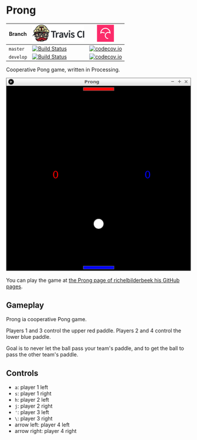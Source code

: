 # Prong

Branch|[![Travis CI logo](pics/TravisCI.png)](https://travis-ci.org)|[![Codecov logo](pics/Codecov.png)](https://www.codecov.io)
---|---|---
`master`|[![Build Status](https://travis-ci.org/richelbilderbeek/Prong.svg?branch=master)](https://travis-ci.org/richelbilderbeek/Prong) | [![codecov.io](https://codecov.io/github/richelbilderbeek/Prong/coverage.svg?branch=master)](https://codecov.io/github/richelbilderbeek/Prong?branch=master)
`develop`|[![Build Status](https://travis-ci.org/richelbilderbeek/Prong.svg?branch=develop)](https://travis-ci.org/richelbilderbeek/Prong) | [![codecov.io](https://codecov.io/github/richelbilderbeek/Prong/coverage.svg?branch=develop)](https://codecov.io/github/richelbilderbeek/Prong?branch=develop)

Cooperative Pong game, written in Processing.

![Prong v1.0](pics/Prong_1_0.png)

You can play the game at 
[the Prong page of richelbilderbeek his GitHub pages](http://richelbilderbeek.github.io/Prong/Prong.html).

## Gameplay

Prong ia cooperative Pong game.

Players 1 and 3 control the upper red paddle.
Players 2 and 4 control the lower blue paddle.

Goal is to never let the ball pass your team's paddle,
and to get the ball to pass the other team's paddle.

## Controls

 * `a`: player 1 left
 * `s`: player 1 right
 * `h`: player 2 left
 * `j`: player 2 right
 * `'`: player 3 left
 * `\`: player 3 right
 * arrow left: player 4 left
 * arrow right: player 4 right
